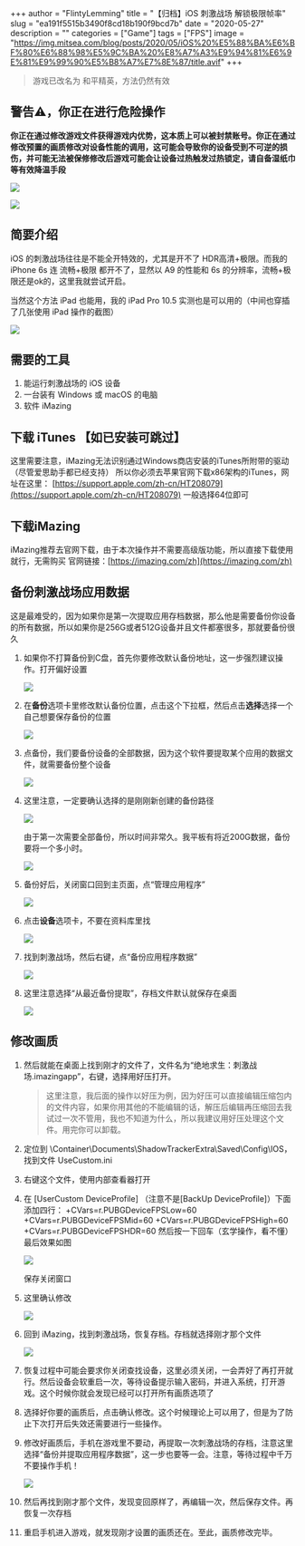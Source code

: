 +++
author = "FlintyLemming"
title = "【归档】iOS 刺激战场 解锁极限帧率"
slug = "ea191f5515b3490f8cd18b190f9bcd7b"
date = "2020-05-27"
description = ""
categories = ["Game"]
tags = ["FPS"]
image = "https://img.mitsea.com/blog/posts/2020/05/iOS%20%E5%88%BA%E6%BF%80%E6%88%98%E5%9C%BA%20%E8%A7%A3%E9%94%81%E6%9E%81%E9%99%90%E5%B8%A7%E7%8E%87/title.avif"
+++

> 游戏已改名为 和平精英，方法仍然有效
> 

## 警告⚠️，你正在进行危险操作

**你正在通过修改游戏文件获得游戏内优势，这本质上可以被封禁账号。你正在通过修改预置的画质修改对设备性能的调用，这可能会导致你的设备受到不可逆的损伤，并可能无法被保修修改后游戏可能会让设备过热触发过热锁定，请自备湿纸巾等有效降温手段**

![](https://img.mitsea.com/blog/posts/2020/05/iOS%20%E5%88%BA%E6%BF%80%E6%88%98%E5%9C%BA%20%E8%A7%A3%E9%94%81%E6%9E%81%E9%99%90%E5%B8%A7%E7%8E%87/1.avif)

![](https://img.mitsea.com/blog/posts/2020/05/iOS%20%E5%88%BA%E6%BF%80%E6%88%98%E5%9C%BA%20%E8%A7%A3%E9%94%81%E6%9E%81%E9%99%90%E5%B8%A7%E7%8E%87/2.avif)

## 简要介绍

iOS 的刺激战场往往是不能全开特效的，尤其是开不了 HDR高清+极限。而我的 iPhone 6s 连 流畅+极限 都开不了，显然以 A9 的性能和 6s 的分辨率，流畅+极限还是ok的，这里我就尝试开启。

当然这个方法 iPad 也能用，我的 iPad Pro 10.5 实测也是可以用的（中间也穿插了几张使用 iPad 操作的截图）

![](https://img.mitsea.com/blog/posts/2020/05/iOS%20%E5%88%BA%E6%BF%80%E6%88%98%E5%9C%BA%20%E8%A7%A3%E9%94%81%E6%9E%81%E9%99%90%E5%B8%A7%E7%8E%87/3.avif)

## 需要的工具

1. 能运行刺激战场的 iOS 设备
2. 一台装有 Windows 或 macOS 的电脑
3. 软件 iMazing

## 下载 iTunes 【如已安装可跳过】

这里需要注意，iMazing无法识别通过Windows商店安装的iTunes所附带的驱动（尽管爱思助手都已经支持）
所以你必须去苹果官网下载x86架构的iTunes，网址在这里：
[https://support.apple.com/zh-cn/HT208079](https://support.apple.com/zh-cn/HT208079)
一般选择64位即可

## 下载iMazing

iMazing推荐去官网下载，由于本次操作并不需要高级版功能，所以直接下载使用就行，无需购买
官网链接：[https://imazing.com/zh](https://imazing.com/zh)

## 备份刺激战场应用数据

这是最难受的，因为如果你是第一次提取应用存档数据，那么他是需要备份你设备的所有数据，所以如果你是256G或者512G设备并且文件都塞很多，那就要备份很久

1. 如果你不打算备份到C盘，首先你要修改默认备份地址，这一步强烈建议操作。打开偏好设置
    
    ![](https://img.mitsea.com/blog/posts/2020/05/iOS%20%E5%88%BA%E6%BF%80%E6%88%98%E5%9C%BA%20%E8%A7%A3%E9%94%81%E6%9E%81%E9%99%90%E5%B8%A7%E7%8E%87/4.avif)
    
2. 在**备份**选项卡里修改默认备份位置，点击这个下拉框，然后点击**选择**选择一个自己想要保存备份的位置
    
    ![](https://img.mitsea.com/blog/posts/2020/05/iOS%20%E5%88%BA%E6%BF%80%E6%88%98%E5%9C%BA%20%E8%A7%A3%E9%94%81%E6%9E%81%E9%99%90%E5%B8%A7%E7%8E%87/5.avif)
    
3. 点备份，我们要备份设备的全部数据，因为这个软件要提取某个应用的数据文件，就需要备份整个设备
    
    ![](https://img.mitsea.com/blog/posts/2020/05/iOS%20%E5%88%BA%E6%BF%80%E6%88%98%E5%9C%BA%20%E8%A7%A3%E9%94%81%E6%9E%81%E9%99%90%E5%B8%A7%E7%8E%87/6.avif)
    
4. 这里注意，一定要确认选择的是刚刚新创建的备份路径
    
    ![](https://img.mitsea.com/blog/posts/2020/05/iOS%20%E5%88%BA%E6%BF%80%E6%88%98%E5%9C%BA%20%E8%A7%A3%E9%94%81%E6%9E%81%E9%99%90%E5%B8%A7%E7%8E%87/7.avif)
    
    由于第一次需要全部备份，所以时间非常久。我平板有将近200G数据，备份要将一个多小时。
    
    ![](https://img.mitsea.com/blog/posts/2020/05/iOS%20%E5%88%BA%E6%BF%80%E6%88%98%E5%9C%BA%20%E8%A7%A3%E9%94%81%E6%9E%81%E9%99%90%E5%B8%A7%E7%8E%87/8.avif)
    
5. 备份好后，关闭窗口回到主页面，点“管理应用程序”
    
    ![](https://img.mitsea.com/blog/posts/2020/05/iOS%20%E5%88%BA%E6%BF%80%E6%88%98%E5%9C%BA%20%E8%A7%A3%E9%94%81%E6%9E%81%E9%99%90%E5%B8%A7%E7%8E%87/9.avif)
    
6. 点击**设备**选项卡，不要在资料库里找
    
    ![](https://img.mitsea.com/blog/posts/2020/05/iOS%20%E5%88%BA%E6%BF%80%E6%88%98%E5%9C%BA%20%E8%A7%A3%E9%94%81%E6%9E%81%E9%99%90%E5%B8%A7%E7%8E%87/10.avif)
    
7. 找到刺激战场，然后右键，点“备份应用程序数据”
    
    ![](https://img.mitsea.com/blog/posts/2020/05/iOS%20%E5%88%BA%E6%BF%80%E6%88%98%E5%9C%BA%20%E8%A7%A3%E9%94%81%E6%9E%81%E9%99%90%E5%B8%A7%E7%8E%87/11.avif)
    
8. 这里注意选择“从最近备份提取”，存档文件默认就保存在桌面
    
    ![](https://img.mitsea.com/blog/posts/2020/05/iOS%20%E5%88%BA%E6%BF%80%E6%88%98%E5%9C%BA%20%E8%A7%A3%E9%94%81%E6%9E%81%E9%99%90%E5%B8%A7%E7%8E%87/12.avif)
    

## 修改画质

1. 然后就能在桌面上找到刚才的文件了，文件名为“绝地求生：刺激战场.imazingapp”，右键，选择用好压打开。
    
    > 这里注意，我后面的操作以好压为例，因为好压可以直接编辑压缩包内的文件内容，如果你用其他的不能编辑的话，解压后编辑再压缩回去我试过一次不管用，我也不知道为什么，所以我建议用好压处理这个文件。用完你可以卸载。
    > 
2. 定位到 \Container\Documents\ShadowTrackerExtra\Saved\Config\IOS，找到文件 UseCustom.ini
3. 右键这个文件，使用内部查看器打开
4. 在 \[UserCustom DeviceProfile] （注意不是\[BackUp DeviceProfile]）下面添加四行：
+CVars=r.PUBGDeviceFPSLow=60
+CVars=r.PUBGDeviceFPSMid=60
+CVars=r.PUBGDeviceFPSHigh=60
+CVars=r.PUBGDeviceFPSHDR=60
然后按一下回车（玄学操作，看不懂）
最后效果如图
    
    ![](https://img.mitsea.com/blog/posts/2020/05/iOS%20%E5%88%BA%E6%BF%80%E6%88%98%E5%9C%BA%20%E8%A7%A3%E9%94%81%E6%9E%81%E9%99%90%E5%B8%A7%E7%8E%87/13.avif)
    
    保存关闭窗口
    
5. 这里确认修改
    
    ![](https://img.mitsea.com/blog/posts/2020/05/iOS%20%E5%88%BA%E6%BF%80%E6%88%98%E5%9C%BA%20%E8%A7%A3%E9%94%81%E6%9E%81%E9%99%90%E5%B8%A7%E7%8E%87/14.avif)
    
6. 回到 iMazing，找到刺激战场，恢复存档。存档就选择刚才那个文件
    
    ![](https://img.mitsea.com/blog/posts/2020/05/iOS%20%E5%88%BA%E6%BF%80%E6%88%98%E5%9C%BA%20%E8%A7%A3%E9%94%81%E6%9E%81%E9%99%90%E5%B8%A7%E7%8E%87/15.avif)
    
7. 恢复过程中可能会要求你关闭查找设备，这里必须关闭，一会弄好了再打开就行。然后设备会软重启一次，等待设备提示输入密码，并进入系统，打开游戏。这个时候你就会发现已经可以打开所有画质选项了
8. 选择好你要的画质后，点击确认修改。这个时候理论上可以用了，但是为了防止下次打开后失效还需要进行一些操作。
9. 修改好画质后，手机在游戏里不要动，再提取一次刺激战场的存档，注意这里选择“备份并提取应用程序数据”，这一步也要等一会。注意，等待过程中千万不要操作手机！
    
    ![](https://img.mitsea.com/blog/posts/2020/05/iOS%20%E5%88%BA%E6%BF%80%E6%88%98%E5%9C%BA%20%E8%A7%A3%E9%94%81%E6%9E%81%E9%99%90%E5%B8%A7%E7%8E%87/16.avif)
    
10. 然后再找到刚才那个文件，发现变回原样了，再编辑一次，然后保存文件。再恢复一次存档
11. 重启手机进入游戏，就发现刚才设置的画质还在。至此，画质修改完毕。